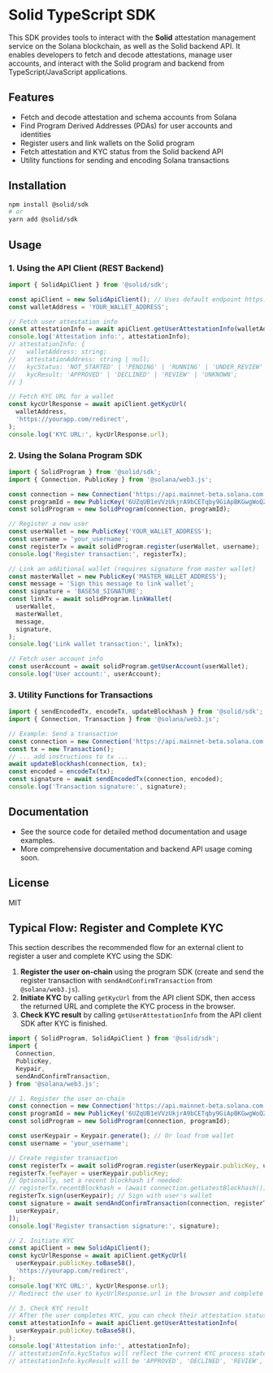 # Solid TypeScript SDK

This SDK provides tools to interact with the **Solid** attestation management service on the Solana blockchain, as well as the Solid backend API. It enables developers to fetch and decode attestations, manage user accounts, and interact with the Solid program and backend from TypeScript/JavaScript applications.

## Features

- Fetch and decode attestation and schema accounts from Solana
- Find Program Derived Addresses (PDAs) for user accounts and identities
- Register users and link wallets on the Solid program
- Fetch attestation and KYC status from the Solid backend API
- Utility functions for sending and encoding Solana transactions

## Installation

```bash
npm install @solid/sdk
# or
yarn add @solid/sdk
```

## Usage

### 1. Using the API Client (REST Backend)

```ts
import { SolidApiClient } from '@solid/sdk';

const apiClient = new SolidApiClient(); // Uses default endpoint https://api.mysolid.io
const walletAddress = 'YOUR_WALLET_ADDRESS';

// Fetch user attestation info
const attestationInfo = await apiClient.getUserAttestationInfo(walletAddress);
console.log('Attestation info:', attestationInfo);
// attestationInfo: {
//   walletAddress: string;
//   attestationAddress: string | null;
//   kycStatus: 'NOT_STARTED' | 'PENDING' | 'RUNNING' | 'UNDER_REVIEW' | 'COMPLETED' | 'FAILED';
//   kycResult: 'APPROVED' | 'DECLINED' | 'REVIEW' | 'UNKNOWN';
// }

// Fetch KYC URL for a wallet
const kycUrlResponse = await apiClient.getKycUrl(
  walletAddress,
  'https://yourapp.com/redirect',
);
console.log('KYC URL:', kycUrlResponse.url);
```

### 2. Using the Solana Program SDK

```ts
import { SolidProgram } from '@solid/sdk';
import { Connection, PublicKey } from '@solana/web3.js';

const connection = new Connection('https://api.mainnet-beta.solana.com');
const programId = new PublicKey('6UZqUB1eVVzUkjrA9bCETqby9GiApBKGwgWoQZ3Qr4EY');
const solidProgram = new SolidProgram(connection, programId);

// Register a new user
const userWallet = new PublicKey('YOUR_WALLET_ADDRESS');
const username = 'your_username';
const registerTx = await solidProgram.register(userWallet, username);
console.log('Register transaction:', registerTx);

// Link an additional wallet (requires signature from master wallet)
const masterWallet = new PublicKey('MASTER_WALLET_ADDRESS');
const message = 'Sign this message to link wallet';
const signature = 'BASE58_SIGNATURE';
const linkTx = await solidProgram.linkWallet(
  userWallet,
  masterWallet,
  message,
  signature,
);
console.log('Link wallet transaction:', linkTx);

// Fetch user account info
const userAccount = await solidProgram.getUserAccount(userWallet);
console.log('User account:', userAccount);
```

### 3. Utility Functions for Transactions

```ts
import { sendEncodedTx, encodeTx, updateBlockhash } from '@solid/sdk';
import { Connection, Transaction } from '@solana/web3.js';

// Example: Send a transaction
const connection = new Connection('https://api.mainnet-beta.solana.com');
const tx = new Transaction();
// ... add instructions to tx ...
await updateBlockhash(connection, tx);
const encoded = encodeTx(tx);
const signature = await sendEncodedTx(connection, encoded);
console.log('Transaction signature:', signature);
```

## Documentation

- See the source code for detailed method documentation and usage examples.
- More comprehensive documentation and backend API usage coming soon.

## License

MIT

## Typical Flow: Register and Complete KYC

This section describes the recommended flow for an external client to register a user and complete KYC using the SDK:

1. **Register the user on-chain** using the program SDK (create and send the register transaction with `sendAndConfirmTransaction` from `@solana/web3.js`).
2. **Initiate KYC** by calling `getKycUrl` from the API client SDK, then access the returned URL and complete the KYC process in the browser.
3. **Check KYC result** by calling `getUserAttestationInfo` from the API client SDK after KYC is finished.

```ts
import { SolidProgram, SolidApiClient } from '@solid/sdk';
import {
  Connection,
  PublicKey,
  Keypair,
  sendAndConfirmTransaction,
} from '@solana/web3.js';

// 1. Register the user on-chain
const connection = new Connection('https://api.mainnet-beta.solana.com');
const programId = new PublicKey('6UZqUB1eVVzUkjrA9bCETqby9GiApBKGwgWoQZ3Qr4EY');
const solidProgram = new SolidProgram(connection, programId);

const userKeypair = Keypair.generate(); // Or load from wallet
const username = 'your_username';

// Create register transaction
const registerTx = await solidProgram.register(userKeypair.publicKey, username);
registerTx.feePayer = userKeypair.publicKey;
// Optionally, set a recent blockhash if needed:
// registerTx.recentBlockhash = (await connection.getLatestBlockhash()).blockhash;
registerTx.sign(userKeypair); // Sign with user's wallet
const signature = await sendAndConfirmTransaction(connection, registerTx, [
  userKeypair,
]);
console.log('Register transaction signature:', signature);

// 2. Initiate KYC
const apiClient = new SolidApiClient();
const kycUrlResponse = await apiClient.getKycUrl(
  userKeypair.publicKey.toBase58(),
  'https://yourapp.com/redirect',
);
console.log('KYC URL:', kycUrlResponse.url);
// Redirect the user to kycUrlResponse.url in the browser and complete KYC

// 3. Check KYC result
// After the user completes KYC, you can check their attestation status:
const attestationInfo = await apiClient.getUserAttestationInfo(
  userKeypair.publicKey.toBase58(),
);
console.log('Attestation info:', attestationInfo);
// attestationInfo.kycStatus will reflect the current KYC process state
// attestationInfo.kycResult will be 'APPROVED', 'DECLINED', 'REVIEW', or 'UNKNOWN'
```
